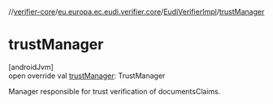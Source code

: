 //[verifier-core](../../../index.md)/[eu.europa.ec.eudi.verifier.core](../index.md)/[EudiVerifierImpl](index.md)/[trustManager](trust-manager.md)

# trustManager

[androidJvm]\
open override val [trustManager](trust-manager.md): TrustManager

Manager responsible for trust verification of documentsClaims.
